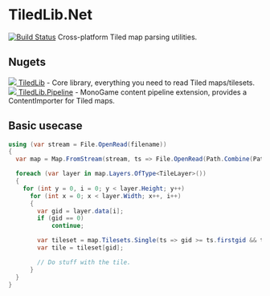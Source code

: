 # TiledLib.Net
[![Build Status](https://dev.azure.com/RagathGithub/TiledLib/_apis/build/status/TiledLib-CI?branchName=master)](https://dev.azure.com/RagathGithub/TiledLib/_build/latest?definitionId=1&branchName=master)
Cross-platform Tiled map parsing utilities.

## Nugets
[![](Docs/Images/nuget.png) TiledLib](https://www.nuget.org/packages/TiledLib/) - Core library, everything you need to read Tiled maps/tilesets.  
[![](Docs/Images/nuget.png) TiledLib.Pipeline](https://www.nuget.org/packages/TiledLib.Pipeline/) - MonoGame content pipeline extension, provides a ContentImporter for Tiled maps.  

## Basic usecase
```csharp
using (var stream = File.OpenRead(filename))
{
  var map = Map.FromStream(stream, ts => File.OpenRead(Path.Combine(Path.GetDirectoryName(filename), ts.source)));

  foreach (var layer in map.Layers.OfType<TileLayer>())
  {
    for (int y = 0, i = 0; y < layer.Height; y++)
      for (int x = 0; x < layer.Width; x++, i++)
      {
        var gid = layer.data[i];
        if (gid == 0)
            continue;

        var tileset = map.Tilesets.Single(ts => gid >= ts.firstgid && ts.firstgid + ts.TileCount > gid);
        var tile = tileset[gid];

        // Do stuff with the tile.
      }
  }
}
```
